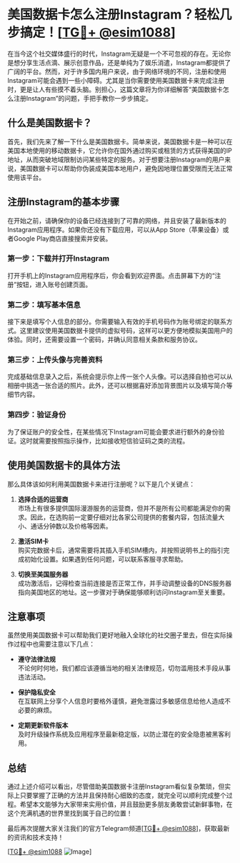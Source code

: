 # 美国数据卡怎么注册Instagram？轻松几步搞定！[[TG💪+ @esim1088](https://t.me/s/esim1088)]

在当今这个社交媒体盛行的时代，Instagram无疑是一个不可忽视的存在。无论你是想分享生活点滴、展示创意作品，还是单纯为了娱乐消遣，Instagram都提供了广阔的平台。然而，对于许多国内用户来说，由于网络环境的不同，注册和使用Instagram可能会遇到一些小障碍。尤其是当你需要使用美国数据卡来完成注册时，更是让人有些摸不着头脑。别担心，这篇文章将为你详细解答“美国数据卡怎么注册Instagram”的问题，手把手教你一步步搞定。

## 什么是美国数据卡？

首先，我们先来了解一下什么是美国数据卡。简单来说，美国数据卡是一种可以在美国本地使用的移动数据卡，它允许你在国外通过购买或租赁的方式获得美国的IP地址，从而突破地域限制访问某些特定的服务。对于想要注册Instagram的用户来说，美国数据卡可以帮助你伪装成美国本地用户，避免因地理位置受限而无法正常使用该平台。

## 注册Instagram的基本步骤

在开始之前，请确保你的设备已经连接到了可靠的网络，并且安装了最新版本的Instagram应用程序。如果你还没有下载应用，可以从App Store（苹果设备）或者Google Play商店直接搜索并安装。

### 第一步：下载并打开Instagram

打开手机上的Instagram应用程序后，你会看到欢迎界面。点击屏幕下方的“注册”按钮，进入账号创建页面。

### 第二步：填写基本信息

接下来是填写个人信息的部分。你需要输入有效的手机号码作为账号绑定的联系方式。这里建议使用美国数据卡提供的虚拟号码，这样可以更方便地模拟美国用户的体验。同时，还需要设置一个密码，并确认同意相关条款和服务协议。

### 第三步：上传头像与完善资料

完成基础信息录入之后，系统会提示你上传一张个人头像。可以选择自拍也可以从相册中挑选一张合适的照片。此外，还可以根据喜好添加背景图片以及填写简介等细节内容。

### 第四步：验证身份

为了保证账户的安全性，在某些情况下Instagram可能会要求进行额外的身份验证。这时就需要按照指示操作，比如接收短信验证码之类的流程。

## 使用美国数据卡的具体方法

那么具体该如何利用美国数据卡来进行注册呢？以下是几个关键点：

1. **选择合适的运营商**  
   市场上有很多提供国际漫游服务的运营商，但并不是所有公司都能满足你的需求。因此，在选购前一定要仔细对比各家公司提供的套餐内容，包括流量大小、通话分钟数以及价格等因素。

2. **激活SIM卡**  
   购买完数据卡后，通常需要将其插入手机SIM槽内，并按照说明书上的指引完成初始化设置。如果遇到任何问题，可以联系客服寻求帮助。

3. **切换至美国服务器**  
   成功激活后，记得检查当前连接是否正常工作，并手动调整设备的DNS服务器指向美国地区的地址。这一步骤对于确保能够顺利访问Instagram至关重要。

## 注意事项

虽然使用美国数据卡可以帮助我们更好地融入全球化的社交圈子里去，但在实际操作过程中也需要注意以下几点：

- **遵守法律法规**  
  不论何时何地，我们都应该遵循当地的相关法律规范，切勿滥用技术手段从事违法活动。
  
- **保护隐私安全**  
  在互联网上分享个人信息时要格外谨慎，避免泄露过多敏感信息给他人造成不必要的麻烦。

- **定期更新软件版本**  
  及时升级操作系统及应用程序至最新稳定版，以防止潜在的安全隐患被黑客利用。

## 总结

通过上述介绍可以看出，尽管借助美国数据卡注册Instagram看似复杂繁琐，但实际上只要掌握了正确的方法并且保持耐心细致的态度，就完全可以顺利完成整个过程。希望本文能够为大家带来实用价值，并且鼓励更多朋友勇敢尝试新鲜事物，在这个充满机遇的世界里找到属于自己的位置！

最后再次提醒大家关注我们的官方Telegram频道[[TG💪+ @esim1088](https://t.me/s/esim1088)]，获取最新的资讯和技术支持！ 

[[TG💪+ @esim1088](https://t.me/s/esim1088) ![Image](https://i.postimg.cc/4NQfJmqS/Snipaste-2025-05-13-00-14-12.png)]
